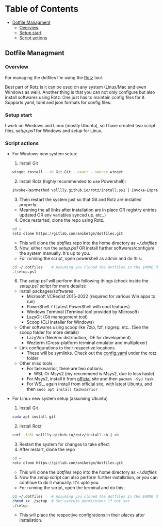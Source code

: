 # Table of Contents

- [Dotfile Managment](#dotfile-managment)
  - [Overview](#overview)
  - [Setup start](#setup-start)
  - [Script actions](#script-actions)

## Dotfile Managment

### Overview

For managing the dotfiles I'm using the [Rotz](https://github.com/volllly/rotz) tool.

Best part of Rotz is it can be used on any system (Linux/Mac and even Windows as well).
Another thing is that you can not only configure but also install softwares using Rotz.
One just has to maintain config files for it. Supports yaml, toml and json formats for config files.

### Setup start

I work on Windows and Linux (mostly Ubuntu), so I have created two script files, _setup.ps1_ for Windows and _setup_ for Linux.

### Script actions

- For Windows new system setup:

  1. Install Git

  ```sh
  winget install --id Git.Git --exact --source winget
  ```

  2. Install Rotz (highly recommended to use Powershell):

  ```sh
  Invoke-RestMethod volllly.github.io/rotz/install.ps1 | Invoke-Expression
  ```

  3. Then restart the system just so that Git and Rotz are installed properly.

  - Meaning the all links after installation are in place OR registry entries updated OR env variables synced up, etc..)

  4. Once restarted, clone the repo using Rotz.

  ```sh
  cd ~
  rotz clone https://gitlab.com/aniketgm/dotfiles.git
  ```

  - This will clone the _dotfiles_ repo into the home directory as _~/.dotfiles_

  5. Now, either run the _setup.ps1_ OR install further softwares/configure the system manually. It's up to you.

  - For running the script, open powershell as admin and do this:

  ```sh
  cd ~/.dotfiles    # Assuming you cloned the dotfiles in the $HOME directory
  .\setup.ps1
  ```

  6. The _setup.ps1_ will perform the following things (check inside the _setup.ps1_ script for more details):

  - Install packages/softwares
    - Microsoft VCRedist 2015-2022 (required for various Win apps to run)
    - PowerShell 7 (Latest PowerShell with cool features)
    - Windows Terminal (Terminal tool provided by Microsoft)
    - LazyGit (Git management tool)
    - Scoop (CLI installer for Windows)
  - Other softwares using scoop like 7zip, fzf, ripgrep, etc.. (See the scoop folder for more details)
    - LazyVim (NeoVim distribution, IDE for development)
    - Wezterm (Cross-platform terminal emulator and multiplexer)
  - Link configurations to their respective locations.
    - These will be symlinks. Check out the [config.yaml](https://gitlab.com/aniketgm/dotfiles/-/blob/main/rotz/config.yaml) under the rotz folder
  - Other misc tools
    - For taskwarrior, there are two options:
      - WSL Or Msys2 (my recommend is Msys2, due to less hasle)
    - For Msys2, install it from [official](https://www.msys2.org) site and then `pacman -Syu task`
    - For WSL, again install from [official](https://learn.microsoft.com/en-us/windows/wsl/install) site, with latest Ubuntu, and then `sudo apt install taskwarrior`

- For Linux new system setup (assuming Ubuntu)

  1. Install Git

  ```sh
  sudo apt install git
  ```

  2. Install Rotz

  ```sh
  curl -fsSL volllly.github.io/rotz/install.sh | sh
  ```

  3. Restart the system for changes to take effect
  4. After restart, clone the repo

  ```sh
  cd ~
  rotz clone https://gitlab.com/aniketgm/dotfiles.git
  ```

  - This will clone the _dotfiles_ repo into the home directory as _~/.dotfiles_

  5. Now the _setup_ script can also perform further installation, or you can continue to do it manually. It's upto you.

  - For running the script, open the terminal and do this:

  ```sh
  cd ~/.dotfiles    # Assuming you cloned the dotfiles in the $HOME directory
  chmod +x ./setup  # Set execute permissions if not set.
  ./setup
  ```

  - This will place the respective configrations in their places after installation.
